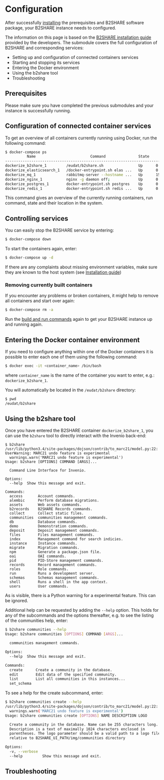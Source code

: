 # Configuration
After successfully [installing](05_Installation.md) the prerequisites and B2SHARE software package, your B2SHARE instance needs to configured.

The information on this page is based on the [B2SHARE installation guide](https://github.com/EUDAT-B2SHARE/b2share/blob/evolution/INSTALL.rst) provided by the developers. The submodule covers the full configuration of B2SHARE and corresponding services:
- Setting up and configuration of connected containers services
- Starting and stopping its services
- Entering the Docker environment
- Using the b2share tool
- Troubleshooting

## Prerequisites
Please make sure you have completed the previous submodules and your instance is successfully running.

## Configuration of connected container services
To get an overview of all containers currently running using Docker, run the following command:

```sh
$ docker-compose ps
          Name                         Command               State                                              Ports
----------------------------------------------------------------------------------------------------------------------------------------------------------------
dockerize_b2share_1         /eudat/b2share.sh                Up      0.0.0.0:32795->5000/tcp
dockerize_elasticsearch_1   /docker-entrypoint.sh elas ...   Up      0.0.0.0:32793->9200/tcp, 0.0.0.0:32792->9300/tcp
dockerize_mq_1              rabbitmq-server --hostname ...   Up      15671/tcp, 0.0.0.0:32789->15672/tcp, 25672/tcp, 4369/tcp, 5671/tcp, 0.0.0.0:32790->5672/tcp
dockerize_nginx_1           nginx -g daemon off;             Up      0.0.0.0:443->443/tcp, 0.0.0.0:80->80/tcp
dockerize_postgres_1        docker-entrypoint.sh postgres    Up      0.0.0.0:32794->5432/tcp
dockerize_redis_1           docker-entrypoint.sh redis ...   Up      0.0.0.0:32791->6379/tcp
```

This command gives an overview of the currently running containers, run command, state and their location in the system.

## Controlling services
You can easily stop the B2SHARE service by entering:

```sh
$ docker-compose down
```

To start the containers again, enter:

```sh
$ docker-compose up -d
```

If there are any complaints about missing environment variables, make sure they are known to the host system (see [Installation guide](04_Installation.md#Set-environment-variables))

### Removing currently built containers
If you encounter any problems or broken containers, it might help to remove all containers and start over again:

```sh
$ docker-compose rm -a
```

Run the [build and run commands](04_Installation.md#Building-and-running-B2SHARE) again to get your B2SHARE instance up and running again.

## Entering the Docker container environment
If you need to configure anything within one of the Docker containers it is possible to enter each one of them using the following command:

```sh
$ docker exec -it <container_name> /bin/bash
```

where `container_name` is the name of the container you want to enter, e.g.: `dockerize_b2share_1`.

You will automatically be located in the `/eudat/b2share` directory:

```sh
$ pwd
/eudat/b2share
```

## Using the b2share tool
Once you have entered the B2SHARE container `dockerize_b2share_1`, you can use the `b2share` tool to directly interact with the Invenio back-end:

```
$ b2share
/usr/lib/python3.4/site-packages/dojson/contrib/to_marc21/model.py:22: UserWarning: MARC21 undo feature is experimental
  warnings.warn('MARC21 undo feature is experimental')
Usage: b2share [OPTIONS] COMMAND [ARGS]...

  Command Line Interface for Invenio.

Options:
  --help  Show this message and exit.

Commands:
  access       Account commands.
  alembic      Perform database migrations.
  assets       Web assets commands.
  b2records    B2SHARE Records commands.
  collect      Collect static files.
  communities  communities management commands.
  db           Database commands.
  demo         Demonstration commands.
  deposit      Deposit management commands.
  files        Files management commands.
  index        Management command for search indicies.
  instance     Instance commands.
  migrate      Migration commands.
  npm          Generate a package.json file.
  oai          OAI commands.
  pid          PID-Store management commands.
  records      Record management commands.
  roles        Role commands.
  run          Runs a development server.
  schemas      Schemas management commands.
  shell        Runs a shell in the app context.
  users        User commands.
```

As is visible, there is a Python warning for a experimental feature. This can be ignored.

Additional help can be requested by adding the `--help` option. This holds for any of the subcommands and the options thereafter, e.g. to see the listing of the communities help, enter:

```sh
$ b2share communities --help
Usage: b2share communities [OPTIONS] COMMAND [ARGS]...

  communities management commands.

Options:
  --help  Show this message and exit.

Commands:
  create      Create a community in the database.
  edit        Edit data of the specified community.
  list        List all communities in this instances...
  set_schema
```

To see a help for the create subcommand, enter:

```sh
$ b2share communities create --help
/usr/lib/python3.4/site-packages/dojson/contrib/to_marc21/model.py:22: UserWarning: MARC21 undo feature is experimental
  warnings.warn('MARC21 undo feature is experimental')
Usage: b2share communities create [OPTIONS] NAME DESCRIPTION LOGO

  Create a community in the database. Name can be 255 characters long.
  Description is a text of maximally 1024 characters enclosed in
  parentheses. The logo parameter should be a valid path to a logo file
  relative to B2SHARE_UI_PATH/img/communities directory

Options:
  -v, --verbose
  --help         Show this message and exit.
```

## Troubleshooting
